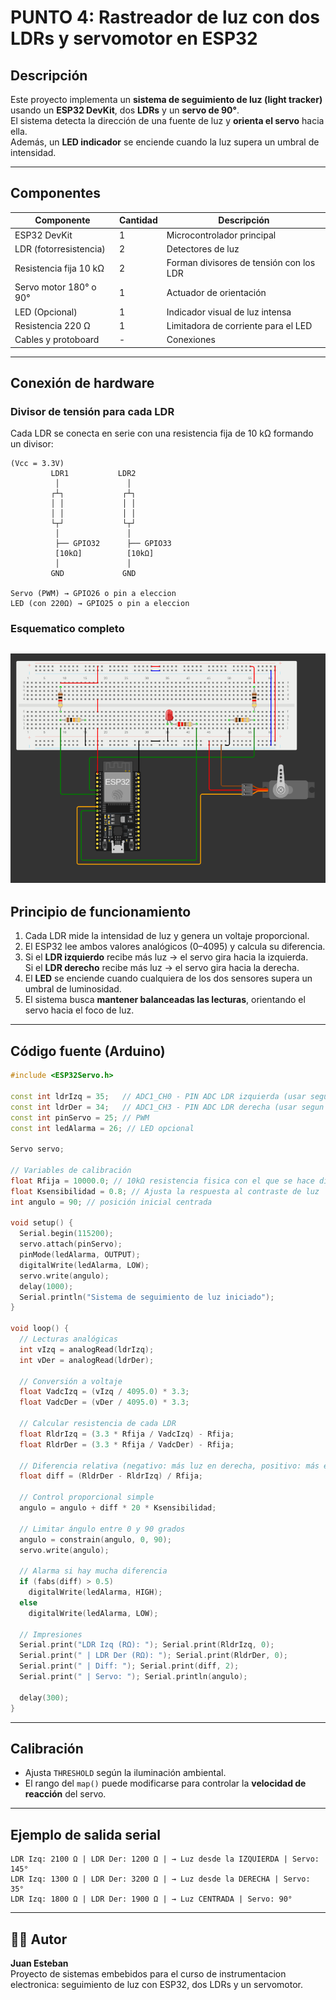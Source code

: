 
# PUNTO 4: Rastreador de luz con dos LDRs y servomotor en ESP32

##  Descripción

Este proyecto implementa un **sistema de seguimiento de luz (light tracker)** usando un **ESP32 DevKit**, dos **LDRs** y un **servo de 90°**.  
El sistema detecta la dirección de una fuente de luz y **orienta el servo** hacia ella.  
Además, un **LED indicador** se enciende cuando la luz supera un umbral de intensidad.

---

##  Componentes

| Componente | Cantidad | Descripción |
|-------------|-----------|-------------|
| ESP32 DevKit | 1 | Microcontrolador principal |
| LDR (fotorresistencia) | 2 | Detectores de luz |
| Resistencia fija 10 kΩ | 2 | Forman divisores de tensión con los LDR |
| Servo motor 180° o 90° | 1 | Actuador de orientación |
| LED (Opcional) | 1 | Indicador visual de luz intensa |
| Resistencia 220 Ω | 1 | Limitadora de corriente para el LED |
| Cables y protoboard | - | Conexiones |

---

##  Conexión de hardware

### Divisor de tensión para cada LDR

Cada LDR se conecta en serie con una resistencia fija de 10 kΩ formando un divisor:

```
(Vcc = 3.3V)
         LDR1           LDR2
          │               │
         ┌┴┐             ┌┴┐
         │ │             │ │
         │ │             │ │
         └┬┘             └┬┘
          │               │
          ├── GPIO32      ├── GPIO33
          [10kΩ]          [10kΩ]
          │               │
         GND             GND

Servo (PWM) → GPIO26 o pin a eleccion 
LED (con 220Ω) → GPIO25 o pin a eleccion 
```
### Esquematico completo

![Esquematico completo](punto4esquematico.png)
---

## Principio de funcionamiento

1. Cada LDR mide la intensidad de luz y genera un voltaje proporcional.
2. El ESP32 lee ambos valores analógicos (0–4095) y calcula su diferencia.
3. Si el **LDR izquierdo** recibe más luz → el servo gira hacia la izquierda.  
   Si el **LDR derecho** recibe más luz → el servo gira hacia la derecha.
4. El **LED** se enciende cuando cualquiera de los dos sensores supera un umbral de luminosidad.
5. El sistema busca **mantener balanceadas las lecturas**, orientando el servo hacia el foco de luz.

---

##  Código fuente (Arduino)

```cpp
#include <ESP32Servo.h>

const int ldrIzq = 35;   // ADC1_CH0 - PIN ADC LDR izquierda (usar segun conveniencia)
const int ldrDer = 34;   // ADC1_CH3 - PIN ADC LDR derecha (usar segun conveniencia)
const int pinServo = 25; // PWM
const int ledAlarma = 26; // LED opcional

Servo servo;

// Variables de calibración
float Rfija = 10000.0; // 10kΩ resistencia fisica con el que se hace divisor de tension
float Ksensibilidad = 0.8; // Ajusta la respuesta al contraste de luz
int angulo = 90; // posición inicial centrada

void setup() {
  Serial.begin(115200);
  servo.attach(pinServo);
  pinMode(ledAlarma, OUTPUT);
  digitalWrite(ledAlarma, LOW);
  servo.write(angulo);
  delay(1000);
  Serial.println("Sistema de seguimiento de luz iniciado");
}

void loop() {
  // Lecturas analógicas
  int vIzq = analogRead(ldrIzq);
  int vDer = analogRead(ldrDer);

  // Conversión a voltaje
  float VadcIzq = (vIzq / 4095.0) * 3.3;
  float VadcDer = (vDer / 4095.0) * 3.3;

  // Calcular resistencia de cada LDR
  float RldrIzq = (3.3 * Rfija / VadcIzq) - Rfija;
  float RldrDer = (3.3 * Rfija / VadcDer) - Rfija;

  // Diferencia relativa (negativo: más luz en derecha, positivo: más en izquierda)
  float diff = (RldrDer - RldrIzq) / Rfija;

  // Control proporcional simple
  angulo = angulo + diff * 20 * Ksensibilidad;

  // Limitar ángulo entre 0 y 90 grados
  angulo = constrain(angulo, 0, 90);
  servo.write(angulo);

  // Alarma si hay mucha diferencia
  if (fabs(diff) > 0.5)
    digitalWrite(ledAlarma, HIGH);
  else
    digitalWrite(ledAlarma, LOW);

  // Impresiones
  Serial.print("LDR Izq (RΩ): "); Serial.print(RldrIzq, 0);
  Serial.print(" | LDR Der (RΩ): "); Serial.print(RldrDer, 0);
  Serial.print(" | Diff: "); Serial.print(diff, 2);
  Serial.print(" | Servo: "); Serial.println(angulo);

  delay(300);
}

```

---

##  Calibración

- Ajusta `THRESHOLD` según la iluminación ambiental.   
- El rango del `map()` puede modificarse para controlar la **velocidad de reacción** del servo.

---

##  Ejemplo de salida serial

```
LDR Izq: 2100 Ω | LDR Der: 1200 Ω | → Luz desde la IZQUIERDA | Servo: 145°
LDR Izq: 1300 Ω | LDR Der: 3200 Ω | → Luz desde la DERECHA | Servo: 35°
LDR Izq: 1800 Ω | LDR Der: 1900 Ω | → Luz CENTRADA | Servo: 90°
```

---



## 👨‍💻 Autor
**Juan Esteban**  
Proyecto de sistemas embebidos para el curso de instrumentacion electronica: seguimiento de luz con ESP32, dos LDRs y un servomotor.

